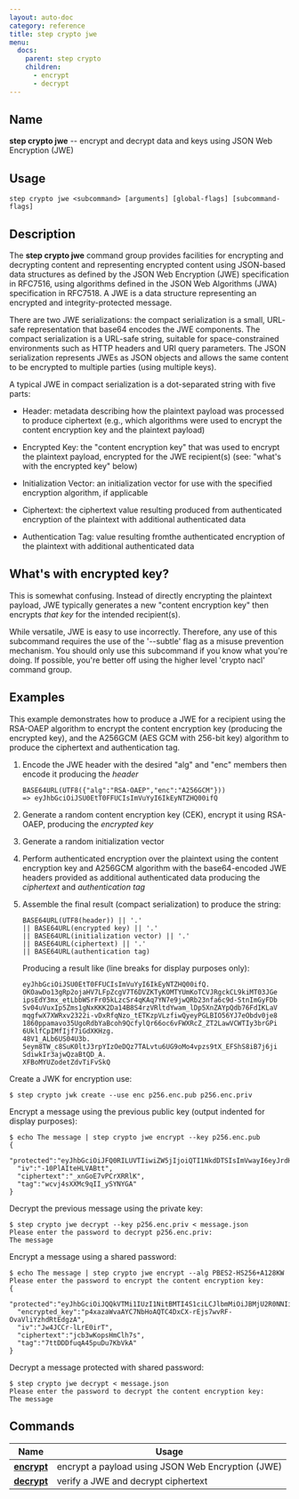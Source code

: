 ```yaml
---
layout: auto-doc
category: reference
title: step crypto jwe
menu:
  docs:
    parent: step crypto
    children:
      - encrypt
      - decrypt
---
```


## Name
**step crypto jwe** -- encrypt and decrypt data and keys using JSON Web Encryption (JWE)

## Usage

```raw
step crypto jwe <subcommand> [arguments] [global-flags] [subcommand-flags]
```

## Description

The **step crypto jwe** command group provides facilities for encrypting and
decrypting content and representing encrypted content using JSON-based data
structures as defined by the JSON Web Encryption (JWE) specification in
RFC7516, using algorithms defined in the JSON Web Algorithms (JWA)
specification in RFC7518. A JWE is a data structure representing an encrypted
and integrity-protected message.

There are two JWE serializations: the compact serialization is a small, URL-
safe representation that base64 encodes the JWE components. The compact
serialization is a URL-safe string, suitable for space-constrained
environments such as HTTP headers and URI query parameters. The JSON
serialization represents JWEs as JSON objects and allows the same content to
be encrypted to multiple parties (using multiple keys).

A typical JWE in compact serialization is a dot-separated string with five
parts:

* Header: metadata describing how the plaintext payload was processed to
  produce ciphertext (e.g., which algorithms were used to encrypt the
  content encryption key and the plaintext payload)

* Encrypted Key: the "content encryption key" that was used to encrypt the
  plaintext payload, encrypted for the JWE recipient(s) (see: "what's with
  the encrypted key" below)

* Initialization Vector: an initialization vector for use with the specified
  encryption algorithm, if applicable

* Ciphertext: the ciphertext value resulting produced from authenticated
  encryption of the plaintext with additional authenticated data

* Authentication Tag: value resulting fromthe authenticated encryption of
  the plaintext with additional authenticated data

## What's with encrypted key?

This is somewhat confusing. Instead of directly encrypting the plaintext
payload, JWE typically generates a new "content encryption key" then encrypts
*that key* for the intended recipient(s).

While versatile, JWE is easy to use incorrectly. Therefore, any use of this
subcommand requires the use of the '--subtle' flag as a misuse prevention
mechanism. You should only use this subcommand if you know what you're doing.
If possible, you're better off using the higher level 'crypto nacl' command
group.

## Examples

This example demonstrates how to produce a JWE for a recipient using the
RSA-OAEP algorithm to encrypt the content encryption key (producing the
encrypted key), and the A256GCM (AES GCM with 256-bit key) algorithm to
produce the ciphertext and authentication tag.

1. Encode the JWE header with the desired "alg" and "enc" members then
   encode it producing the *header*
   ```raw
   BASE64URL(UTF8({"alg":"RSA-OAEP","enc":"A256GCM"}))
   => eyJhbGciOiJSU0EtT0FFUCIsImVuYyI6IkEyNTZHQ00ifQ
   ```

2. Generate a random content encryption key (CEK), encrypt it using
   RSA-OAEP, producing the *encrypted key*

3. Generate a random initialization vector

4. Perform authenticated encryption over the plaintext using the content
   encryption key and A256GCM algorithm with the base64-encoded JWE headers
   provided as additional authenticated data producing the *ciphertext* and
   *authentication tag*

5. Assemble the final result (compact serialization) to produce the string:
   ```raw
   BASE64URL(UTF8(header)) || '.'
   || BASE64URL(encrypted key) || '.'
   || BASE64URL(initialization vector) || '.'
   || BASE64URL(ciphertext) || '.'
   || BASE64URL(authentication tag)
   ```
   Producing a result like (line breaks for display purposes only):
   ```raw
   eyJhbGciOiJSU0EtT0FFUCIsImVuYyI6IkEyNTZHQ00ifQ.
   OKOawDo13gRp2ojaHV7LFpZcgV7T6DVZKTyKOMTYUmKoTCVJRgckCL9kiMT03JGe
   ipsEdY3mx_etLbbWSrFr05kLzcSr4qKAq7YN7e9jwQRb23nfa6c9d-StnImGyFDb
   Sv04uVuxIp5Zms1gNxKKK2Da14B8S4rzVRltdYwam_lDp5XnZAYpQdb76FdIKLaV
   mqgfwX7XWRxv2322i-vDxRfqNzo_tETKzpVLzfiwQyeyPGLBIO56YJ7eObdv0je8
   1860ppamavo35UgoRdbYaBcoh9QcfylQr66oc6vFWXRcZ_ZT2LawVCWTIy3brGPi
   6UklfCpIMfIjf7iGdXKHzg.
   48V1_ALb6US04U3b.
   5eym8TW_c8SuK0ltJ3rpYIzOeDQz7TALvtu6UG9oMo4vpzs9tX_EFShS8iB7j6ji
   SdiwkIr3ajwQzaBtQD_A.
   XFBoMYUZodetZdvTiFvSkQ
   ```

Create a JWK for encryption use:
```shell
$ step crypto jwk create --use enc p256.enc.pub p256.enc.priv
```

Encrypt a message using the previous public key (output indented for display purposes):
```shell
$ echo The message | step crypto jwe encrypt --key p256.enc.pub
{
  "protected":"eyJhbGciOiJFQ0RILUVTIiwiZW5jIjoiQTI1NkdDTSIsImVwayI6eyJrdHkiOiJFQyIsImNydiI6IlAtMjU2IiwieCI6Ii1hakZFVlZaSWNRa0RxbkhpZ0NOWU5fa29nZkhxZnRGX1N3c2ZQeXlSRUUiLCJ5IjoicGpjVnJJZHRHSVpka05HS1FETEpIdG5SLUxudUI2V3k4bHpuX3REdm9BUSJ9LCJraWQiOiJHd0tSTUdXY1pWNFE2dGZZblpjZm90N090N2hjQ0t2cUJPVWljX0JoZ0gwIn0",
  "iv":"-10PlAIteHLVABtt",
  "ciphertext":"_xnGoE7vPCrXRRlK",
  "tag":"wcvj4sXXMc9qII_ySYNYGA"
}
```

Decrypt the previous message using the private key:
```shell
$ step crypto jwe decrypt --key p256.enc.priv < message.json
Please enter the password to decrypt p256.enc.priv: 
The message
```

Encrypt a message using a shared password:
```shell
$ echo The message | step crypto jwe encrypt --alg PBES2-HS256+A128KW
Please enter the password to encrypt the content encryption key: 
{
  "protected":"eyJhbGciOiJQQkVTMi1IUzI1NitBMTI4S1ciLCJlbmMiOiJBMjU2R0NNIiwicDJjIjoxMDAwMDAsInAycyI6ImpKMnJpejJGZnhoSXVOS3JSYUJqc2cifQ",
  "encrypted_key":"p4xazaWvaAYC7NbHoAQTC4DxCX-rEjs7wvRF-OvaVliYzhdRtEdgzA",
  "iv":"Jw4JCCr-lLrE0irT",
  "ciphertext":"jcb3wKopsHmClh7s",
  "tag":"7ttDDDfuqA45puDu7KbVkA"
}
```

Decrypt a message protected with shared password:
```shell
$ step crypto jwe decrypt < message.json
Please enter the password to decrypt the content encryption key: 
The message
```

## Commands


| Name | Usage |
|---|---|
| **[encrypt](encrypt/)** | encrypt a payload using JSON Web Encryption (JWE) |
| **[decrypt](decrypt/)** | verify a JWE and decrypt ciphertext |

